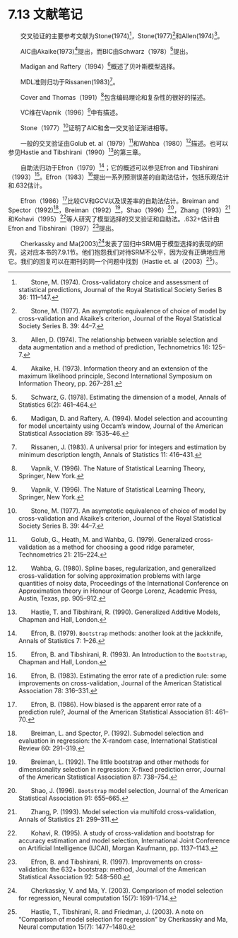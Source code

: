 # 7.13 文献笔记

<style>p{text-indent:2em;2}</style>

交叉验证的主要参考文献为Stone(1974)[^1]，Stone(1977)[^2]和Allen(1974)[^3]。

AIC由Akaike(1973)[^4]提出，而BIC由Schwarz（1978）[^5]提出。

Madigan and Raftery（1994）[^6]概述了贝叶斯模型选择。

MDL准则归功于Rissanen(1983)[^7]。

Cover and Thomas（1991）[^8]包含编码理论和复杂性的很好的描述。

VC维在Vapnik（1996）[^8]中有描述。

Stone（1977）[^2]证明了AIC和舍一交叉验证渐进相等。

一般的交叉验证由Golub et. al（1979）[^10]和Wahba（1980）[^11]描述。也可以参见Hastie and Tibshirani（1990）[^12]的第三章。

自助法归功于Efron（1979）[^13]；它的概述可以参见Efron and Tibshirani（1993）[^14]。Efron（1983）[^15]提出一系列预测误差的自助法估计，包括乐观估计和.632估计。

Efron（1986）[^16]比较CV和GCV以及误差率的自助法估计。Breiman and Spector（1992)[^17]，Breiman（1992）[^18]，Shao（1996）[^19]，Zhang（1993）[^20]和Kohavi（1995）[^21]等人研究了模型选择的交叉验证和自助法。.632+估计由Efron and Tibshirani（1997）[^22]提出。

Cherkassky and Ma(2003)[^23]发表了回归中SRM用于模型选择的表现的研究，这对应本书的7.9.1节。他们抱怨我们对待SRM不公平，因为没有正确地应用它。我们的回复可以在期刊的同一个问题中找到（Hastie et. al（2003）[^24]）。

[^1]: Stone, M. (1974). Cross-validatory choice and assessment of statistical predictions, Journal of the Royal Statistical Society Series B 36: 111–147.
[^2]: Stone, M. (1977). An asymptotic equivalence of choice of model by cross-validation and Akaike’s criterion, Journal of the Royal Statistical Society Series B. 39: 44–7.
[^3]: Allen, D. (1974). The relationship between variable selection and data augmentation and a method of prediction, Technometrics 16: 125–7.
[^4]: Akaike, H. (1973). Information theory and an extension of the maximum likelihood principle, Second International Symposium on Information Theory, pp. 267–281.
[^5]: Schwarz, G. (1978). Estimating the dimension of a model, Annals of Statistics 6(2): 461–464.
[^6]: Madigan, D. and Raftery, A. (1994). Model selection and accounting for model uncertainty using Occam’s window, Journal of the American Statistical Association 89: 1535–46.
[^7]: Rissanen, J. (1983). A universal prior for integers and estimation by minimum description length, Annals of Statistics 11: 416–431.
[^8]: Vapnik, V. (1996). The Nature of Statistical Learning Theory, Springer, New York.
[^10]: Golub, G., Heath, M. and Wahba, G. (1979). Generalized cross-validation as a method for choosing a good ridge parameter, Technometrics 21: 215–224.
[^11]: Wahba, G. (1980). Spline bases, regularization, and generalized cross-validation for solving approximation problems with large quantities of noisy data, Proceedings of the International Conference on Approximation theory in Honour of George Lorenz, Academic Press, Austin, Texas, pp. 905–912.
[^12]: Hastie, T. and Tibshirani, R. (1990). Generalized Additive Models, Chapman and Hall, London.
[^13]: Efron, B. (1979). `Bootstrap` methods: another look at the jackknife, Annals of Statistics 7: 1–26.
[^14]: Efron, B. and Tibshirani, R. (1993). An Introduction to the `Bootstrap`, Chapman and Hall, London.
[^15]: Efron, B. (1983). Estimating the error rate of a prediction rule: some improvements on cross-validation, Journal of the American Statistical Association 78: 316–331.
[^16]: Efron, B. (1986). How biased is the apparent error rate of a prediction rule?, Journal of the American Statistical Association 81: 461–70.
[^17]: Breiman, L. and Spector, P. (1992). Submodel selection and evaluation in regression: the X-random case, International Statistical Review 60: 291–319.
[^18]: Breiman, L. (1992). The little bootstrap and other methods for dimensionality selection in regression: X-fixed prediction error, Journal of the American Statistical Association 87: 738–754.
[^19]: Shao, J. (1996). `Bootstrap` model selection, Journal of the American Statistical Association 91: 655–665.
[^20]: Zhang, P. (1993). Model selection via multifold cross-validation, Annals of Statistics 21: 299–311.
[^21]: Kohavi, R. (1995). A study of cross-validation and bootstrap for accuracy estimation and model selection, International Joint Conference
on Artificial Intelligence (IJCAI), Morgan Kaufmann, pp. 1137–1143.
[^22]: Efron, B. and Tibshirani, R. (1997). Improvements on cross-validation: the 632+ bootstrap: method, Journal of the American Statistical Association 92: 548–560.
[^23]: Cherkassky, V. and Ma, Y. (2003). Comparison of model selection for regression, Neural computation 15(7): 1691–1714.
[^24]: Hastie, T., Tibshirani, R. and Friedman, J. (2003). A note on “Comparison of model selection for regression” by Cherkassky and Ma, Neural computation 15(7): 1477–1480.
